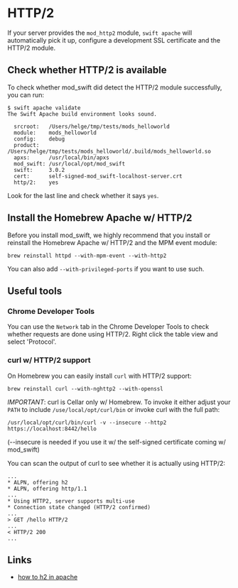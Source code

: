 # HTTP/2

If your server provides the `mod_http2` module, `swift apache` will
automatically pick it up, configure a development SSL certificate and
the HTTP/2 module.

## Check whether HTTP/2 is available

To check whether mod_swift did detect the HTTP/2 module successfully, you can
run:

```
$ swift apache validate
The Swift Apache build environment looks sound.

  srcroot:   /Users/helge/tmp/tests/mods_helloworld
  module:    mods_helloworld
  config:    debug
  product:   /Users/helge/tmp/tests/mods_helloworld/.build/mods_helloworld.so
  apxs:      /usr/local/bin/apxs
  mod_swift: /usr/local/opt/mod_swift
  swift:     3.0.2
  cert:      self-signed-mod_swift-localhost-server.crt
  http/2:    yes
```

Look for the last line and check whether it says `yes`.

## Install the Homebrew Apache w/ HTTP/2

Before you install mod_swift, we highly recommend that you install or reinstall
the Homebrew Apache w/ HTTP/2 and the MPM event module:

    brew reinstall httpd --with-mpm-event --with-http2

You can also add `--with-privileged-ports` if you want to use such.

## Useful tools

### Chrome Developer Tools

You can use the `Network` tab in the Chrome Developer Tools to check whether
requests are done using HTTP/2. Right click the table view and select
'Protocol'.

### curl w/ HTTP/2 support

On Homebrew you can easily install `curl` with HTTP/2 support:

    brew reinstall curl --with-nghttp2 --with-openssl

*IMPORTANT*: curl is Cellar only w/ Homebrew. To invoke it either adjust your
`PATH` to include `/use/local/opt/curl/bin` or invoke curl with the full path:

```shell
/usr/local/opt/curl/bin/curl -v --insecure --http2 https://localhost:8442/hello
```
(--insecure is needed if you use it w/ the self-signed certificate coming w/
 mod_swift)

You can scan the output of curl to see whether it is actually using HTTP/2:

```
...
* ALPN, offering h2
* ALPN, offering http/1.1
...
* Using HTTP2, server supports multi-use
* Connection state changed (HTTP/2 confirmed)
...
> GET /hello HTTP/2
...
< HTTP/2 200
...
```


## Links

  - [how to h2 in apache](https://icing.github.io/mod_h2/howto.html)
